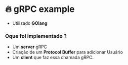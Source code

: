# :fire: gRPC example
- Utilizado **GOlang**

### Oque foi implementado ?
- Um **server** gRPC
- Criação de um **Protocol Buffer** para adicionar Usuário 
- Um **client** que faz essa chamada gRPC.
